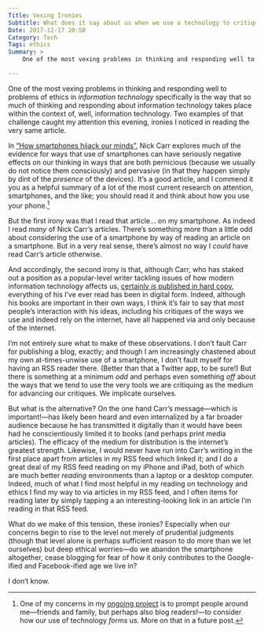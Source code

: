 ```yaml
---
Title: Vexing Ironies
Subtitle: What does it say about us when we use a technology to critique the same technology?
Date: 2017-12-17 20:50
Category: Tech
Tags: ethics
Summary: >
    One of the most vexing problems in thinking and responding well to problems of ethics in information technology specifically is the way that so much of thinking and responding about information technology takes place within the context of, well, information technology. Two examples of that challenge caught my attention this evening, ironies I noticed in reading the very same article.

---
```


One of the most vexing problems in thinking and responding well to problems of ethics in *information technology* specifically is the way that so much of thinking and responding about information technology takes place within the context of, well, information technology. Two examples of that challenge caught my attention this evening, ironies I noticed in reading the very same article.

In [“How smartphones hijack our minds”](http://www.roughtype.com/?p=8248), Nick Carr explores much of the evidence for ways that use of smartphones can have seriously negative effects on our thinking in ways that are both pernicious (because we usually do not notice them consciously) and pervasive (in that they happen simply by dint of the *presence* of the devices). It’s a good article, and I commend it you as a helpful summary of a lot of the most current research on attention, smartphones, and the like; you should read it and think about how you use your phone.[^1]

But the first irony was that I read that article... on my smartphone. As indeed I read *many* of Nick Carr’s articles. There’s something more than a little odd about considering the use of a smartphone by way of reading an article on a smartphone. But in a very real sense, there’s almost no way I *could* have read Carr’s article otherwise.

And accordingly, the second irony is that, although Carr, who has staked out a position as a popular-level writer tackling issues of how modern information technology affects us, [certainly *is* published in hard copy](https://t.alibris.com/The-Shallows-What-the-Internet-Is-Doing-to-Our-Brains-Nicholas-Carr/book/11882057 "The Shallows"), everything of his I’ve ever read has been in digital form. Indeed, although his books are important in their own ways, I think it’s fair to say that *most* people’s interaction with his ideas, including his critiques of the ways we use and indeed rely on the internet, have all happened via and only because of the internet.

I’m not entirely sure what to make of these observations. I don’t fault Carr for publishing a blog, exactly; and though I am increasingly chastened about my own at-times-unwise use of a smartphone, I don’t fault myself for having an RSS reader there. (Better than that a Twitter app, to be sure!) But there is something at a minimum *odd* and perhaps even something *off* about the ways that we tend to use the very tools we are critiquing as the medium for advancing our critiques. We implicate ourselves.

But what is the alternative? On the one hand Carr’s message—which is important!—has likely been heard and even internalized by a far broader audience because he has transmitted it digitally than it would have been had he conscientiously limited it to books (and perhaps print media articles). The efficacy of the medium for distribution is the internet’s greatest strength. Likewise, I would never have run into Carr’s writing in the first place apart from articles in my RSS feed which linked it; and I do a great deal of my RSS feed reading on my iPhone and iPad, both of which are much better *reading* environments than a laptop or a desktop computer. Indeed, much of what I find most helpful in my reading on technology and ethics I find my way to via articles in my RSS feed, and I often items for reading later by simply tapping a an interesting-looking link in an article I’m reading in that RSS feed.

What do we make of this tension, these ironies? Especially when our concerns begin to rise to the level not merely of prudential judgments (though that level alone is perhaps sufficient reason to do more than we let ourselves) but deep ethical worries—do we abandon the smartphone altogether, cease blogging for fear of how it only contributes to the Google-ified and Facebook-ified age we live in?

I don’t know.

[^1]:   One of my concerns in my [ongoing project](http://www.chriskrycho.com/2017/why-do-i-need-a-research-tool.html) is to prompt people around me—friends and family, but perhaps also blog readers!—to consider how our use of technology *forms* us. More on that in a future post.

